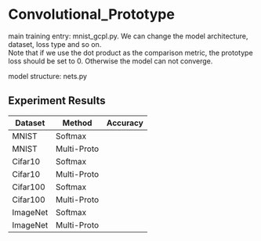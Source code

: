 # Convolutional_Prototype

main training entry: mnist_gcpl.py. We can change the model architecture, dataset, loss type and so on.   
Note that if we use the dot product as the comparison metric, the prototype loss should be set to 0. Otherwise the model can not converge.

model structure: nets.py

## Experiment Results

| Dataset                              | Method  | Accuracy |
| -------------------------------------- | ------------- | -------- | 
| MNIST     | Softmax      |   | 
| MNIST     | Multi-Proto    |   | 
| Cifar10    | Softmax      |   |
|Cifar10| Multi-Proto    |   |
| Cifar100     | Softmax        |   | 
|Cifar100 | Multi-Proto    |   |
|ImageNet   | Softmax       |    | 
|ImageNet | Multi-Proto    |   |

